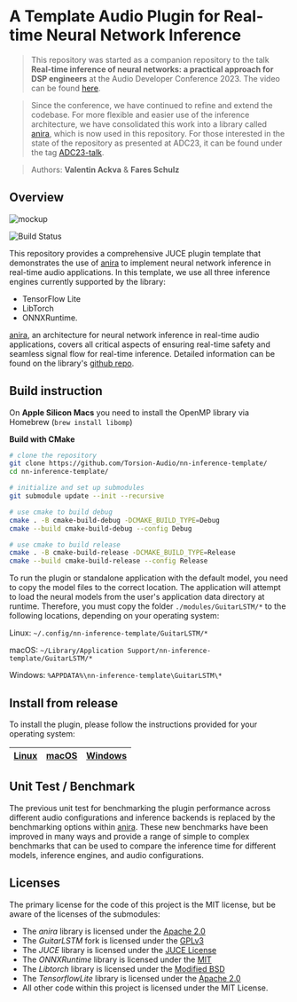 #  A Template Audio Plugin for Real-time Neural Network Inference

> This repository was started as a companion repository to the talk **Real-time inference of neural networks: a practical approach for DSP engineers** at the Audio Developer Conference 2023. The video can be found [here](https://www.youtube.com/watch?v=z_RKgHU59r0).

> Since the conference, we have continued to refine and extend the codebase. For more flexible and easier use of the inference architecture, we have consolidated this work into a library called [anira](https://github.com/tu-studio/anira), which is now used in this repository. For those interested in the state of the repository as presented at ADC23, it can be found under the tag [ADC23-talk](https://github.com/Torsion-Audio/nn-inference-template/tree/ADC23-talk).

> Authors: **Valentin Ackva** & **Fares Schulz**

## Overview

![mockup](assets/graphics/mockup.png)

![Build Status](https://github.com/Torsion-Audio/nn-inference-template/actions/workflows/build.yml/badge.svg)

This repository provides a comprehensive JUCE plugin template that demonstrates the use of [anira](https://github.com/tu-studio/anira) to implement neural network inference in real-time audio applications. In this template, we use all three inference engines currently supported by the library:

- TensorFlow Lite
- LibTorch
- ONNXRuntime.

[anira](https://github.com/tu-studio/anira), an architecture for neural network inference in real-time audio applications, covers all critical aspects of ensuring real-time safety and seamless signal flow for real-time inference. Detailed information can be found on the library's [github repo](https://github.com/tu-studio/anira).

## Build instruction

On **Apple Silicon Macs** you need to install the OpenMP library via Homebrew (``` brew install libomp ```)

**Build with CMake**

```bash
# clone the repository
git clone https://github.com/Torsion-Audio/nn-inference-template/
cd nn-inference-template/

# initialize and set up submodules
git submodule update --init --recursive

# use cmake to build debug
cmake . -B cmake-build-debug -DCMAKE_BUILD_TYPE=Debug
cmake --build cmake-build-debug --config Debug

# use cmake to build release
cmake . -B cmake-build-release -DCMAKE_BUILD_TYPE=Release
cmake --build cmake-build-release --config Release
```

To run the plugin or standalone application with the default model, you need to copy the model files to the correct location. The application will attempt to load the neural models from the user's application data directory at runtime. Therefore, you must copy the folder ```./modules/GuitarLSTM/*``` to the following locations, depending on your operating system:

Linux: ```~/.config/nn-inference-template/GuitarLSTM/*```

macOS: ```~/Library/Application Support/nn-inference-template/GuitarLSTM/*```

Windows: ```%APPDATA%\nn-inference-template\GuitarLSTM\*```


## Install from release

To install the plugin, please follow the instructions provided for your operating system:

| [Linux](assets/docs/install_linux.md) | [macOS](assets/docs/install_mac.md) | [Windows](assets/docs/install_win.md) |
|---|---|---|

## Unit Test / Benchmark

The previous unit test for benchmarking the plugin performance across different audio configurations and inference backends is replaced by the benchmarking options within [anira](https://github.com/tu-studio/anira). These new benchmarks have been improved in many ways and provide a range of simple to complex benchmarks that can be used to compare the inference time for different models, inference engines, and audio configurations.

## Licenses

The primary license for the code of this project is the MIT license, but be aware of the licenses of the submodules:


 - The *anira* library is licensed under the [Apache 2.0](https://github.com/tensorflow/tensorflow/blob/master/LICENSE)
 - The *GuitarLSTM* fork is licensed under the [GPLv3](https://github.com/GuitarML/GuitarLSTM/blob/main/LICENSE.txt)
 - The *JUCE* library is licensed under the [JUCE License](https://github.com/juce-framework/JUCE/blob/master/LICENSE.md)
 - The *ONNXRuntime* library is licensed under the [MIT](https://github.com/microsoft/onnxruntime/blob/main/LICENSE)
 - The *Libtorch* library is licensed under the [Modified BSD](https://github.com/pytorch/pytorch/blob/main/LICENSE)
 - The *TensorflowLite* library is licensed under the [Apache 2.0](https://github.com/tensorflow/tensorflow/blob/master/LICENSE)
 - All other code within this project is licensed under the MIT License.

